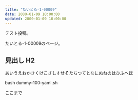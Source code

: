 ```yaml
---
title: "たいとる-1-00009"
date: 2000-01-09 10:00:00
updated: 2000-01-09 10:00:00
---
```


テスト投稿。

たいとる-1-00009のページ。


## 見出し H2

あいうえおかきくけこさしすせそたちつてとなにぬねのはひふへほ

bash dummy-100-yaml.sh


ここまで
